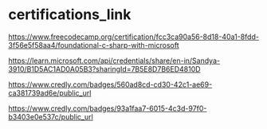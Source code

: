 # certifications_link

https://www.freecodecamp.org/certification/fcc3ca90a56-8d18-40a1-8fdd-3f56e5f58aa4/foundational-c-sharp-with-microsoft


https://learn.microsoft.com/api/credentials/share/en-in/Sandya-3910/B1D5AC1AD0A05B3?sharingId=7B5E8D7B6ED4810D

https://www.credly.com/badges/560ad8cd-cd30-42c1-ae69-ca381739ad6e/public_url

https://www.credly.com/badges/93a1faa7-6015-4c3d-97f0-b3403e0e537c/public_url
